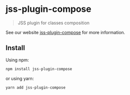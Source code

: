 # jss-plugin-compose

> JSS plugin for classes composition

See our website [jss-plugin-compose](https://cssinjs.org/jss-plugin-compose?v=v10.0.0-alpha.9) for more information.

## Install

Using npm:

```sh
npm install jss-plugin-compose
```

or using yarn:

```sh
yarn add jss-plugin-compose
```
